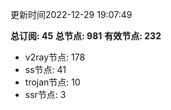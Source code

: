 更新时间2022-12-29 19:07:49

**总订阅: 45**
**总节点: 981**
**有效节点: 232**
- v2ray节点: 178
- ss节点: 41
- trojan节点: 10
- ssr节点: 3
